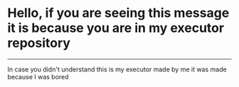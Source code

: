 # Hello, if you are seeing this message it is because you are in my executor repository 
-----------
In case you didn't understand this is my executor made by me
it was made because I was bored
